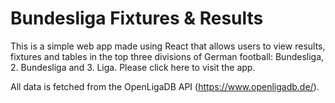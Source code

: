 # Bundesliga Fixtures & Results

This is a simple web app made using React that allows users to view results, fixtures and tables in the top three divisions of German football: Bundesliga, 2. Bundesliga and 3. Liga. Please click here to visit the app.

All data is fetched from the OpenLigaDB API (https://www.openligadb.de/).


